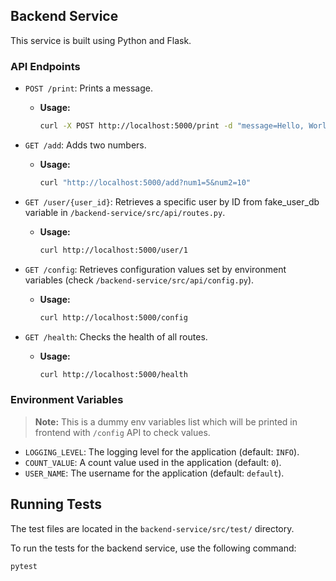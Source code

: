 ## Backend Service

This service is built using Python and Flask.

### API Endpoints
- `POST /print`: Prints a message.
    - **Usage:**
        ```sh
        curl -X POST http://localhost:5000/print -d "message=Hello, World!"
        ```

- `GET /add`: Adds two numbers.
    - **Usage:**
        ```sh
        curl "http://localhost:5000/add?num1=5&num2=10"
        ```

- `GET /user/{user_id}`: Retrieves a specific user by ID from fake_user_db variable in `/backend-service/src/api/routes.py`.
    - **Usage:**
        ```sh
        curl http://localhost:5000/user/1
        ```

- `GET /config`: Retrieves configuration values set by environment variables (check `/backend-service/src/api/config.py`).
    - **Usage:**
        ```sh
        curl http://localhost:5000/config
        ```

- `GET /health`: Checks the health of all routes.
    - **Usage:**
        ```sh
        curl http://localhost:5000/health
        ```

### Environment Variables
> **Note:** This is a dummy env variables list which will be printed in frontend with `/config` API to check values.
- `LOGGING_LEVEL`: The logging level for the application (default: `INFO`).
- `COUNT_VALUE`: A count value used in the application (default: `0`).
- `USER_NAME`: The username for the application (default: `default`).

## Running Tests

The test files are located in the `backend-service/src/test/` directory.

To run the tests for the backend service, use the following command:
```sh
pytest
```